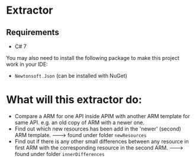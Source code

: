 # Extractor

## Requirements
- C# 7

You may also need to install the following package to make this project work in your IDE:
- `Newtonsoft.Json` (can be installed with NuGet)


# What will this extractor do:
- Compare a ARM for one API inside APIM with another ARM template for same API. e.g. an old copy of ARM with a newer one. 
- Find out which new resources has been add in the 'newer' (second) ARM template. ---> found under folder `newResources`
- Find out if there is any other small differences between any resource in first ARM with the corresponding resource in the second ARM. ---> found under folder `innerDifferences`



[comment]: <> (# TODOs:)

[comment]: <> (- have a check to empty or null values)

[comment]: <> (- need to remove the dependencies in the splited files --> **done**)

[comment]: <> (- add variabls to AI --> **skipped**)

[comment]: <> (- Create a class that return only the not added resources, for schemas and operations &#40;and probably for AI&#41;)

[comment]: <> (- May do a similar idea that extract logic app.)








